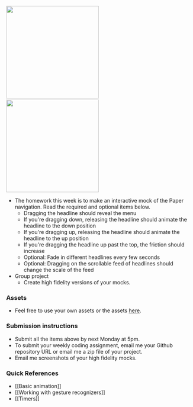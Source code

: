 <img src="http://i.imgur.com/1BNYyRK.gif" width="250"/>&nbsp;&nbsp;<img src="http://i.imgur.com/LUlV6x1.gif" width="250"/>

- The homework this week is to make an interactive mock of the Paper navigation. Read the required and optional items below.
  - Dragging the headline should reveal the menu
  - If you're dragging down, releasing the headline should animate the headline to the down position
  - If you're dragging up, releasing the headline should animate the headline to the up position
  - If you're dragging the headline up past the top, the friction should increase
  - Optional: Fade in different headlines every few seconds
  - Optional: Dragging on the scrollable feed of headlines should change the scale of the feed
- Group project
  - Create high fidelity versions of your mocks.

### Assets

- Feel free to use your own assets or the assets [here](https://www.dropbox.com/s/c1rc31dopd8ydqh/paper%20screenshots.zip).

### Submission instructions

- Submit all the items above by next Monday at 5pm.
- To submit your weekly coding assignment, email me your Github repository URL or email me a zip file of your project.
- Email me screenshots of your high fidelity mocks.

### Quick References

- [[Basic animation]]
- [[Working with gesture recognizers]]
- [[Timers]]

